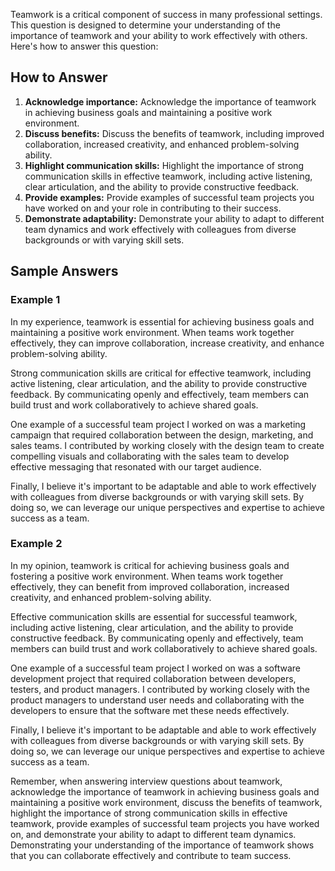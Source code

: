 
Teamwork is a critical component of success in many professional settings. This question is designed to determine your understanding of the importance of teamwork and your ability to work effectively with others. Here's how to answer this question:

How to Answer
-------------

1. **Acknowledge importance:** Acknowledge the importance of teamwork in achieving business goals and maintaining a positive work environment.
2. **Discuss benefits:** Discuss the benefits of teamwork, including improved collaboration, increased creativity, and enhanced problem-solving ability.
3. **Highlight communication skills:** Highlight the importance of strong communication skills in effective teamwork, including active listening, clear articulation, and the ability to provide constructive feedback.
4. **Provide examples:** Provide examples of successful team projects you have worked on and your role in contributing to their success.
5. **Demonstrate adaptability:** Demonstrate your ability to adapt to different team dynamics and work effectively with colleagues from diverse backgrounds or with varying skill sets.

Sample Answers
--------------

### Example 1

In my experience, teamwork is essential for achieving business goals and maintaining a positive work environment. When teams work together effectively, they can improve collaboration, increase creativity, and enhance problem-solving ability.

Strong communication skills are critical for effective teamwork, including active listening, clear articulation, and the ability to provide constructive feedback. By communicating openly and effectively, team members can build trust and work collaboratively to achieve shared goals.

One example of a successful team project I worked on was a marketing campaign that required collaboration between the design, marketing, and sales teams. I contributed by working closely with the design team to create compelling visuals and collaborating with the sales team to develop effective messaging that resonated with our target audience.

Finally, I believe it's important to be adaptable and able to work effectively with colleagues from diverse backgrounds or with varying skill sets. By doing so, we can leverage our unique perspectives and expertise to achieve success as a team.

### Example 2

In my opinion, teamwork is critical for achieving business goals and fostering a positive work environment. When teams work together effectively, they can benefit from improved collaboration, increased creativity, and enhanced problem-solving ability.

Effective communication skills are essential for successful teamwork, including active listening, clear articulation, and the ability to provide constructive feedback. By communicating openly and effectively, team members can build trust and work collaboratively to achieve shared goals.

One example of a successful team project I worked on was a software development project that required collaboration between developers, testers, and product managers. I contributed by working closely with the product managers to understand user needs and collaborating with the developers to ensure that the software met these needs effectively.

Finally, I believe it's important to be adaptable and able to work effectively with colleagues from diverse backgrounds or with varying skill sets. By doing so, we can leverage our unique perspectives and expertise to achieve success as a team.

Remember, when answering interview questions about teamwork, acknowledge the importance of teamwork in achieving business goals and maintaining a positive work environment, discuss the benefits of teamwork, highlight the importance of strong communication skills in effective teamwork, provide examples of successful team projects you have worked on, and demonstrate your ability to adapt to different team dynamics. Demonstrating your understanding of the importance of teamwork shows that you can collaborate effectively and contribute to team success.
